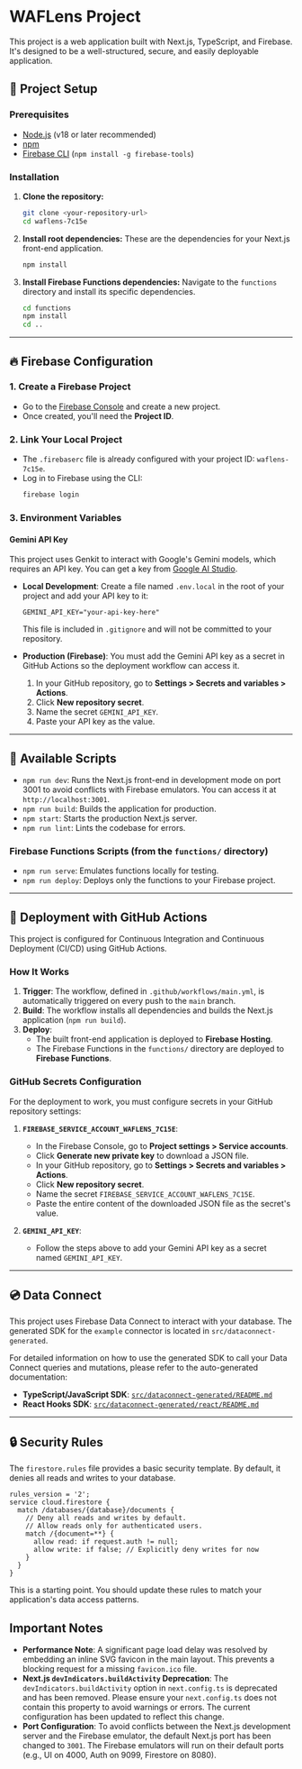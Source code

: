 # WAFLens Project

This project is a web application built with Next.js, TypeScript, and Firebase. It's designed to be a well-structured, secure, and easily deployable application.

## 🚀 Project Setup

### Prerequisites
- [Node.js](https://nodejs.org/) (v18 or later recommended)
- [npm](https://www.npmjs.com/)
- [Firebase CLI](https://firebase.google.com/docs/cli) (`npm install -g firebase-tools`)

### Installation
1.  **Clone the repository:**
    ```bash
    git clone <your-repository-url>
    cd waflens-7c15e
    ```
2.  **Install root dependencies:**
    These are the dependencies for your Next.js front-end application.
    ```bash
    npm install
    ```
3.  **Install Firebase Functions dependencies:**
    Navigate to the `functions` directory and install its specific dependencies.
    ```bash
    cd functions
    npm install
    cd ..
    ```

---

## 🔥 Firebase Configuration

### 1. Create a Firebase Project
- Go to the [Firebase Console](https://console.firebase.google.com/) and create a new project.
- Once created, you'll need the **Project ID**.

### 2. Link Your Local Project
- The `.firebaserc` file is already configured with your project ID: `waflens-7c15e`.
- Log in to Firebase using the CLI:
    ```bash
    firebase login
    ```

### 3. Environment Variables

#### Gemini API Key
This project uses Genkit to interact with Google's Gemini models, which requires an API key. You can get a key from [Google AI Studio](https://aistudio.google.com/app/apikey).

-   **Local Development**: Create a file named `.env.local` in the root of your project and add your API key to it:
    ```
    GEMINI_API_KEY="your-api-key-here"
    ```
    This file is included in `.gitignore` and will not be committed to your repository.

-   **Production (Firebase)**: You must add the Gemini API key as a secret in GitHub Actions so the deployment workflow can access it.
    1. In your GitHub repository, go to **Settings > Secrets and variables > Actions**.
    2. Click **New repository secret**.
    3. Name the secret `GEMINI_API_KEY`.
    4. Paste your API key as the value.

---

## 📜 Available Scripts

-   `npm run dev`: Runs the Next.js front-end in development mode on port 3001 to avoid conflicts with Firebase emulators. You can access it at `http://localhost:3001`.
-   `npm run build`: Builds the application for production.
-   `npm start`: Starts the production Next.js server.
-   `npm run lint`: Lints the codebase for errors.

### Firebase Functions Scripts (from the `functions/` directory)
-   `npm run serve`: Emulates functions locally for testing.
-   `npm run deploy`: Deploys only the functions to your Firebase project.

---

## 🚀 Deployment with GitHub Actions

This project is configured for Continuous Integration and Continuous Deployment (CI/CD) using GitHub Actions.

### How It Works
1.  **Trigger**: The workflow, defined in `.github/workflows/main.yml`, is automatically triggered on every push to the `main` branch.
2.  **Build**: The workflow installs all dependencies and builds the Next.js application (`npm run build`).
3.  **Deploy**:
    - The built front-end application is deployed to **Firebase Hosting**.
    - The Firebase Functions in the `functions/` directory are deployed to **Firebase Functions**.

### GitHub Secrets Configuration
For the deployment to work, you must configure secrets in your GitHub repository settings:

1.  **`FIREBASE_SERVICE_ACCOUNT_WAFLENS_7C15E`**:
    - In the Firebase Console, go to **Project settings > Service accounts**.
    - Click **Generate new private key** to download a JSON file.
    - In your GitHub repository, go to **Settings > Secrets and variables > Actions**.
    - Click **New repository secret**.
    - Name the secret `FIREBASE_SERVICE_ACCOUNT_WAFLENS_7C15E`.
    - Paste the entire content of the downloaded JSON file as the secret's value.

2.  **`GEMINI_API_KEY`**:
    - Follow the steps above to add your Gemini API key as a secret named `GEMINI_API_KEY`.

---

## 💿 Data Connect

This project uses Firebase Data Connect to interact with your database. The generated SDK for the `example` connector is located in `src/dataconnect-generated`.

For detailed information on how to use the generated SDK to call your Data Connect queries and mutations, please refer to the auto-generated documentation:
- **TypeScript/JavaScript SDK**: [`src/dataconnect-generated/README.md`](src/dataconnect-generated/README.md)
- **React Hooks SDK**: [`src/dataconnect-generated/react/README.md`](src/dataconnect-generated/react/README.md)

---

## 🔒 Security Rules

The `firestore.rules` file provides a basic security template. By default, it denies all reads and writes to your database.

```rules
rules_version = '2';
service cloud.firestore {
  match /databases/{database}/documents {
    // Deny all reads and writes by default.
    // Allow reads only for authenticated users.
    match /{document=**} {
      allow read: if request.auth != null;
      allow write: if false; // Explicitly deny writes for now
    }
  }
}
```
This is a starting point. You should update these rules to match your application's data access patterns.

## Important Notes

- **Performance Note**: A significant page load delay was resolved by embedding an inline SVG favicon in the main layout. This prevents a blocking request for a missing `favicon.ico` file.
- **Next.js `devIndicators.buildActivity` Deprecation**: The `devIndicators.buildActivity` option in `next.config.ts` is deprecated and has been removed. Please ensure your `next.config.ts` does not contain this property to avoid warnings or errors. The current configuration has been updated to reflect this change.
- **Port Configuration**: To avoid conflicts between the Next.js development server and the Firebase emulator, the default Next.js port has been changed to `3001`. The Firebase emulators will run on their default ports (e.g., UI on 4000, Auth on 9099, Firestore on 8080).
